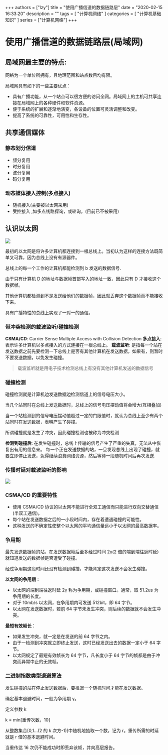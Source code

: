 +++
authors = ["lzy"]
title = "使用广播信道的数据链路层"
date = "2020-02-15 16:33:20"
description = ""
tags = [
    "计算机网络"
]
categories = [
    "计算机基础知识"
]
series = ["计算机网络"]
+++

# 使用广播信道的数据链路层(局域网)

## 局域网最主要的特点:

网络为一个单位所拥有，且地理范围和站点数目均有限。

局域网具有如下的一些主要优点：

- 具有广播功能，从一个站点可以很方便的访问全网。局域网上的主机可共享连接在局域网上的各种硬件和软件资源。
- 便于系统的扩展和逐渐地演变，各设备的位置可灵活调整和改变。
- 提高了系统的可靠性，可用性和生存性。

## 共享通信媒体

### 静态划分信道

- 频分复用
- 时分复用
- 波分复用
- 码分复用

### 动态媒体接入控制(多点接入)

- 随机接入(主要被以太网采用)
- 受控接入 ,如多点线路探询，或轮询。(目前已不被采用)

## 认识以太网

![](../static/A7BMbRK2koxIWWx8Xrwc4ehrn7f.png)

最初的以太网是将许多计算机都连接到一根总线上。当初认为这样的连接方法既简单又可靠，因为总线上没有有源器件。

总线上的每一个工作的计算机都能检测到 b 发送的数据信号.

由于只有计算机 D 的地址与数据帧首部写入的地址一致，因此只有 D 才接收这个数据帧。

其他计算机都检测到不是发送给他们的数据帧，因此就丢弃这个数据帧而不能接收下来。

具有广播特性的总线上实现了一对一的通信。

### 带冲突检测的载波监听/碰撞检测

**CSMA/CD**: Carrier Sense Multiple Access with Collision Detection
**多点接入**: 表示许多计算机以多点接入的方式连接在一根总线上。
**载波监听**: 是指每一个站在发送数据之前先要检测一下总线上是否有其他计算机在发送数据，如果有，则暂时不要发送数据，以免发生碰撞。

> 载波监听就是用电子技术检测总线上有没有其他计算机发送的数据信号

### 碰撞检测

碰撞检测就是计算机边发送数据边检测信道上的信号电压大小。

当几个站同时在总线上发送数据时，总线上的信号电压摆动值将会增大(互相叠加)

当一个站检测到的信号电压摆动值超过一定的门限值时，就认为总线上至少有两个站同时在发送数据，表明产生了碰撞。

所谓碰撞就是发生了冲突，因此碰撞检测也被称为冲突检测

**检测到碰撞后**:
在发生碰撞时，总线上传输的信号产生了严重的失真，无法从中恢复出有用的信息来。
每一个正在发送数据的站，一旦发现总线上出现了碰撞，就要立即停止发送，免得继续浪费网络资源，然后等待一段随机时间后再次发送.

### 传播时延对载波监听的影响

![](../static/FFBKbo9vOo22V1xZMr7cG6qMnMh.png)

### CSMA/CD 的重要特性

- 使用 CSMA/CD 协议的以太网不能进行全双工通信而只能进行双向交替通信(半双工通信)。
- 每个站在发送数据之后的一小段时间内，存在着遭遇碰撞的可能性。
- 这种发送的不确定性使整个以太网的平均通信量远小于以太网的最高数据率。

### 争用期

最先发送数据帧的站，在发送数据帧后至多经过时间 2γ(2 倍的端到端往返时延)就知道发送的数据帧是否遭受了碰撞。

经过争用期这段时间还没有检测到碰撞，才能肯定这次发送不会发生碰撞。

**以太网的争用期**：

- 以太网的端到端往返时延 2γ 称为争用期，或碰撞窗口。通常，取 51.2us 为争用期的长度。
- 对于 10mb/s 以太网，在争用期内可发送 512bit，即 64 字节。
- 以太网在发送数据时，若前 64 字节未发生冲突，则后续的数据就不会发生冲突。

**最短有效帧长**：

- 如果发生冲突，就一定是在发送的前 64 字节之内。
- 由于一检测到冲突就立即终止发送，这时已经发送出去的数据一定小于 64 字节。
- 以太网规定了最短有效帧长为 64 字节，凡长度小于 64 字节的帧都是由于冲突而异常中止的无效帧。

### 二进制指数类型退避算法

发生碰撞的站在停止发送数据后，要推迟一个随机时间才能在发送数据。

确定基本退避时间，一般为争用期 γ。

定义参数 k

k = min[重传次数，10]

从整数集合[0,1…(2 的 k 次方-1)]中随机地抽取一个数，记为 r。重传所需的时延就是 r 倍的基本退避时间。

当重传达 16 次仍不能成功时即丢弃该帧，并向高层报告。
